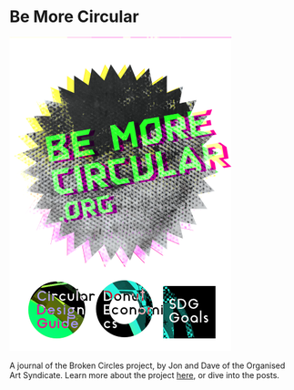 # Be More Circular

![Large Logo](/images/Large_logo.png)

A journal of the Broken Circles project, by Jon and Dave of the Organised Art Syndicate.
Learn more about the project [here](https://brokencircles.github.io/about/), or dive into the posts.
